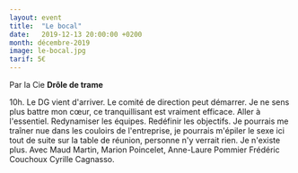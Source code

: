 ```yaml
---
layout: event
title:  "Le bocal"
date:   2019-12-13 20:00:00 +0200
month: décembre-2019
image: le-bocal.jpg
tarif: 5€
---
```


Par la Cie **Drôle de trame**

10h. Le DG vient d'arriver. Le comité de direction peut démarrer. Je ne sens plus battre mon cœur, ce tranquillisant est vraiment efficace. Aller à l'essentiel. Redynamiser les équipes. Redéfinir les objectifs. Je pourrais me traîner nue dans les couloirs de l'entreprise, je pourrais m'épiler le sexe ici tout de suite sur la table de réunion, personne n'y verrait rien. Je n'existe plus. Avec Maud Martin, Marion Poincelet, Anne-Laure Pommier Frédéric Couchoux Cyrille Cagnasso.
